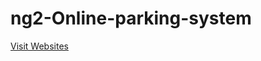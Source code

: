 # ng2-Online-parking-system
<a href="https://parking-system-11d64.firebaseapp.com" target="_blank">Visit Websites</a>
